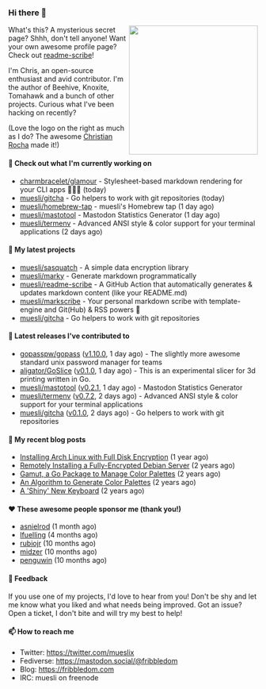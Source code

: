 ### Hi there 👋

<img align="right" src="https://raw.githubusercontent.com/muesli/muesli/master/assets/termenv.png" width="260">

What's this? A mysterious secret page? Shhh, don't tell anyone!
Want your own awesome profile page? Check out [readme-scribe](https://github.com/muesli/readme-scribe)!

I'm Chris, an open-source enthusiast and avid contributor. I'm the author of Beehive, Knoxite, Tomahawk and a bunch
of other projects. Curious what I've been hacking on recently?

(Love the logo on the right as much as I do? The awesome [Christian Rocha](https://github.com/meowgorithm/) made it!)

#### 👷 Check out what I'm currently working on

- [charmbracelet/glamour](https://github.com/charmbracelet/glamour) - Stylesheet-based markdown rendering for your CLI apps 💇🏻‍♀️ (today)
- [muesli/gitcha](https://github.com/muesli/gitcha) - Go helpers to work with git repositories (today)
- [muesli/homebrew-tap](https://github.com/muesli/homebrew-tap) - muesli&#39;s Homebrew tap (1 day ago)
- [muesli/mastotool](https://github.com/muesli/mastotool) - Mastodon Statistics Generator (1 day ago)
- [muesli/termenv](https://github.com/muesli/termenv) - Advanced ANSI style &amp; color support for your terminal applications (2 days ago)

#### 🌱 My latest projects

- [muesli/sasquatch](https://github.com/muesli/sasquatch) - A simple data encryption library
- [muesli/marky](https://github.com/muesli/marky) - Generate markdown programmatically
- [muesli/readme-scribe](https://github.com/muesli/readme-scribe) - A GitHub Action that automatically generates &amp; updates markdown content (like your README.md)
- [muesli/markscribe](https://github.com/muesli/markscribe) - Your personal markdown scribe with template-engine and Git(Hub) &amp; RSS powers 📜
- [muesli/gitcha](https://github.com/muesli/gitcha) - Go helpers to work with git repositories

#### 🔭 Latest releases I've contributed to

- [gopasspw/gopass](https://github.com/gopasspw/gopass) ([v1.10.0](https://github.com/gopasspw/gopass/releases/tag/v1.10.0), 1 day ago) - The slightly more awesome standard unix password manager for teams
- [aligator/GoSlice](https://github.com/aligator/GoSlice) ([v0.1.0](https://github.com/aligator/GoSlice/releases/tag/v0.1.0), 1 day ago) - This is an experimental slicer for 3d printing written in Go.
- [muesli/mastotool](https://github.com/muesli/mastotool) ([v0.2.1](https://github.com/muesli/mastotool/releases/tag/v0.2.1), 1 day ago) - Mastodon Statistics Generator
- [muesli/termenv](https://github.com/muesli/termenv) ([v0.7.2](https://github.com/muesli/termenv/releases/tag/v0.7.2), 2 days ago) - Advanced ANSI style &amp; color support for your terminal applications
- [muesli/gitcha](https://github.com/muesli/gitcha) ([v0.1.0](https://github.com/muesli/gitcha/releases/tag/v0.1.0), 2 days ago) - Go helpers to work with git repositories

#### 📜 My recent blog posts

- [Installing Arch Linux with Full Disk Encryption](https://fribbledom.com/posts/encrypted-arch-install/) (1 year ago)
- [Remotely Installing a Fully-Encrypted Debian Server](https://fribbledom.com/posts/encrypted-remote-debian-install/) (2 years ago)
- [Gamut, a Go Package to Manage Color Palettes](https://fribbledom.com/posts/gamut-package-to-handle-color-palettes/) (2 years ago)
- [An Algorithm to Generate Color Palettes](https://fribbledom.com/posts/an-algorithm-to-generate-color-palettes/) (2 years ago)
- [A &#39;Shiny&#39; New Keyboard](https://fribbledom.com/posts/a-shiny-new-keyboard/) (2 years ago)

#### ❤️ These awesome people sponsor me (thank you!)

- [asnielrod](https://github.com/asnielrod) (1 month ago)
- [lfuelling](https://github.com/lfuelling) (4 months ago)
- [rubiojr](https://github.com/rubiojr) (10 months ago)
- [midzer](https://github.com/midzer) (10 months ago)
- [penguwin](https://github.com/penguwin) (10 months ago)

#### 💬 Feedback

If you use one of my projects, I'd love to hear from you! Don't be shy and let me know what you liked
and what needs being improved. Got an issue? Open a ticket, I don't bite and will try my best to help!

#### 📫 How to reach me

- Twitter: https://twitter.com/mueslix
- Fediverse: https://mastodon.social/@fribbledom
- Blog: https://fribbledom.com
- IRC: muesli on freenode
